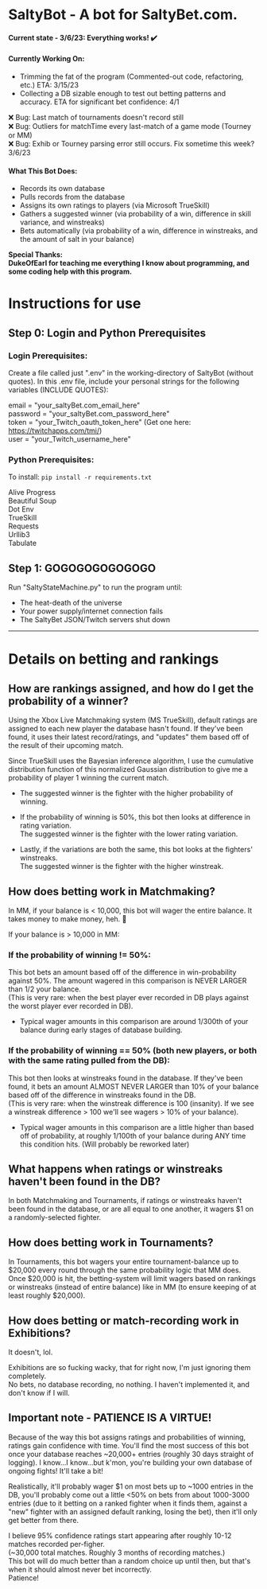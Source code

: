# SaltyBot - A bot for SaltyBet.com.

#### Current state - 3/6/23:  Everything works!  :heavy_check_mark:  

#### Currently Working On:  
* Trimming the fat of the program (Commented-out code, refactoring, etc.)  ETA: 3/15/23  
* Collecting a DB sizable enough to test out betting patterns and accuracy.  ETA for significant bet confidence: 4/1   

:x: Bug:  Last match of tournaments doesn't record still  
:x: Bug:  Outliers for matchTime every last-match of a game mode (Tourney or MM)  
:x: Bug:  Exhib or Tourney parsing error still occurs.  Fix sometime this week?  3/6/23

#### What This Bot Does:

* Records its own database  
* Pulls records from the database  
* Assigns its own ratings to players (via Microsoft TrueSkill)
* Gathers a suggested winner (via probability of a win, difference in skill variance, and winstreaks)
* Bets automatically (via probability of a win, difference in winstreaks, and the amount of salt in your balance)

**Special Thanks:  
DukeOfEarl for teaching me everything I know about programming, and some coding help with this program.**

# Instructions for use

## Step 0:  Login and Python Prerequisites

### **Login Prerequisites:**

Create a file called just ".env" in the working-directory of SaltyBot (without quotes).  In this .env file, include your personal strings for the following variables (INCLUDE QUOTES):

email = "your_saltyBet.com_email_here"  
password = "your_saltyBet.com_password_here"  
token = "your_Twitch_oauth_token_here" (Get one here: https://twitchapps.com/tmi/)  
user = "your_Twitch_username_here"


### **Python Prerequisites:**  

To install: `pip install -r requirements.txt`

Alive Progress  
Beautiful Soup  
Dot Env  
TrueSkill  
Requests  
Urllib3  
Tabulate

## Step 1:  GOGOGOGOGOGOGO

Run "SaltyStateMachine.py" to run the program until:
* The heat-death of the universe
* Your power supply/internet connection fails
* The SaltyBet JSON/Twitch servers shut down  
  
---

# Details on betting and rankings

## How are rankings assigned, and how do I get the probability of a winner?

Using the Xbox Live Matchmaking system (MS TrueSkill), default ratings are assigned to each new player the database hasn't found.  If they've been found, it uses their latest record/ratings, and "updates" them based off of the result of their upcoming match.

Since TrueSkill uses the Bayesian inference algorithm, I use the cumulative distribution function of this normalized Gaussian distribution to give me a probability of player 1 winning the current match.  

* The suggested winner is the fighter with the higher probability of winning.

* If the probability of winning is 50%, this bot then looks at difference in rating variation.  
The suggested winner is the fighter with the lower rating variation.

* Lastly, if the variations are both the same, this bot looks at the fighters' winstreaks.  
The suggested winner is the fighter with the higher winstreak.

## How does betting work in Matchmaking?  

In MM, if your balance is < 10,000, this bot will wager the entire balance.  It takes money to make money, heh. :slightly_smiling_face:

If your balance is > 10,000 in MM:

### If the probability of winning != 50%:  

This bot bets an amount based off of the difference in win-probability against 50%.  The amount wagered in this comparison is NEVER LARGER than 1/2 your balance.  
(This is very rare:  when the best player ever recorded in DB plays against the worst player ever recorded in DB).  

* Typical wager amounts in this comparison are around 1/300th of your balance during early stages of database building.

### If the probability of winning == 50% (both new players, or both with the same rating pulled from the DB):

This bot then looks at winstreaks found in the database.  If they've been found, it bets an amount ALMOST NEVER LARGER than 10% of your balance based off of the difference in winstreaks found in the DB.  
(This is very rare:  when the winstreak difference is 100 (insanity).  If we see a winstreak difference > 100 we'll see wagers > 10% of your balance).  

* Typical wager amounts in this comparison are a little higher than based off of probability, at roughly 1/100th of your balance during ANY time this condition hits.  (Will probably be reworked later) 

## What happens when ratings or winstreaks haven't been found in the DB?

In both Matchmaking and Tournaments, if ratings or winstreaks haven't been found in the database, or are all equal to one another, it wagers $1 on a randomly-selected fighter.

## How does betting work in Tournaments?

In Tournaments, this bot wagers your entire tournament-balance up to $20,000 every round through the same probability logic that MM does.  Once $20,000 is hit, the betting-system will limit wagers based on rankings or winstreaks (instead of entire balance) like in MM (to ensure keeping of at least roughly $20,000).

## How does betting or match-recording work in Exhibitions?

It doesn't, lol.

Exhibitions are so fucking wacky, that for right now, I'm just ignoring them completely.  
No bets, no database recording, no nothing. I haven't implemented it, and don't know if I will.

## Important note - PATIENCE IS A VIRTUE!

Because of the way this bot assigns ratings and probabilities of winning, ratings gain confidence with time.  You'll find the most success of this bot once your database reaches ~20,000+ entries (roughly 30 days straight of logging).  I know...I know...but k'mon, you're building your own database of ongoing fights!  It'll take a bit!  

Realistically, it'll probably wager $1 on most bets up to ~1000 entries in the DB, you'll probably come out a little <50% on bets from about 1000-3000 entries (due to it betting on a ranked fighter when it finds them, against a "new" fighter with an assigned default ranking, losing the bet), then it'll only get better from there.

I believe 95% confidence ratings start appearing after roughly 10-12 matches recorded per-figher.  
(~30,000 total matches.  Roughly 3 months of recording matches.)  
This bot will do much better than a random choice up until then, but that's when it should almost never bet incorrectly.  
Patience!
